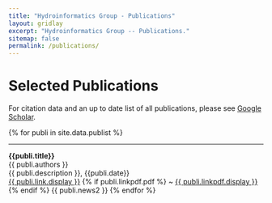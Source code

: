 ```yaml
---
title: "Hydroinformatics Group - Publications"
layout: gridlay
excerpt: "Hydroinformatics Group -- Publications."
sitemap: false
permalink: /publications/
---
```



# Selected Publications

 For citation data and an up to date list of all publications, please see [Google Scholar](https://scholar.google.com/citations?sortby=pubdate&user=M9aKXDwAAAAJ).

<!--
## Highlights

{% assign number_printed = 0 %}
{% for publi in site.data.publist %}

{% assign even_odd = number_printed | modulo: 2 %}
{% if publi.highlight == 1 %}

{% if even_odd == 0 %}
<div class="row">
{% endif %}

<div class="col-sm-6 clearfix">
 <div class="well">
  <pubtit>{{ publi.title }}</pubtit>
  <img src="{{ site.url }}{{ site.baseurl }}/images/pubpic/{{ publi.image }}" class="img-responsive" width="33%" style="float: left" />
  <p>{{ publi.description }}</p>
  <p><em>{{ publi.authors }}</em></p>
  <p><strong><a href="{{ publi.link.url }}">{{ publi.link.display }}</a></strong>  
{% if publi.linkpdf %}
  ~  
{% endif %}
<strong><a href="{{ publi.linkpdf.pdf }}">{{ publi.linkpdf.display }}

  </a></strong></p>
  <p class="text-danger"><strong> {{ publi.news1 }}</strong></p>
  <p> {{ publi.news2 }}</p>
 </div>
</div>

{% assign number_printed = number_printed | plus: 1 %}

{% if even_odd == 1 %}
</div>
{% endif %}

{% endif %}
{% endfor %}

{% assign even_odd = number_printed | modulo: 2 %}
{% if even_odd == 1 %}
</div>
{% endif %}

<p> &nbsp; </p>


## Full List -->

{% for publi in site.data.publist %}
  <hr>
  <b>{{publi.title}}</b><br />
  {{ publi.authors }}<br />
  {{ publi.description }}, {{publi.date}}<br />
  <a href="{{ publi.link.url }}">{{ publi.link.display }}</a>
  {% if publi.linkpdf.pdf %} ~  <a href="{{ publi.linkpdf.pdf }}">{{ publi.linkpdf.display }}</a> {% endif %}
  {{ publi.news2 }}
{% endfor %}
